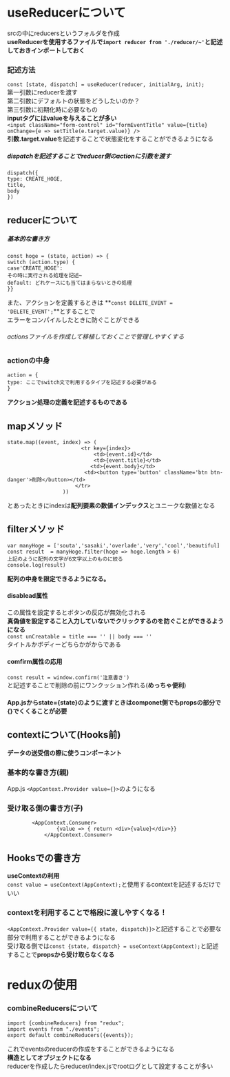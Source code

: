 # useReducerについて
srcの中にreducersというフォルダを作成  
**useReducerを使用するファイルで`import reducer from './reducer/~'`と記述しておきインポートしておく**  
### 記述方法
`const [state, dispatch] = useReducer(reducer, initialArg, init);`  
第一引数にreducerを渡す  
第二引数にデフォルトの状態をどうしたいのか？  
第三引数に初期化時に必要なもの  
**inputタグにはvalueを与えることが多い**  
`<input className="form-control" id="formEventTitle" value={title} onChange={e => setTitle(e.target.value)} />`  
**引数.target.value**を記述することで状態変化をすることができるようになる  
##### dispatchを記述することでreducer側のactionに引数を渡す
	dispatch({  
	type: CREATE_HOGE,  
	title,  
	body  
	})  

## reducerについて
##### 基本的な書き方  
	const hoge = (state, action) => {  
	switch (action.type) {  
	case'CREATE_HOGE':  
	その時に実行される処理を記述~  
	default: どれケースにも当てはまらないときの処理  
	}}  
また、アクションを定義するときは
**`const DELETE_EVENT = 'DELETE_EVENT';`**とすることで  
エラーをコンパイルしたときに防ぐことができる  
###### actionsファイルを作成して移植しておくことで管理しやすくする
### actionの中身
	action = {  
	type: ここでswitch文で利用するタイプを記述する必要がある  
	}  
**アクション処理の定義を記述するものである**

## mapメソッド
	state.map((event, index) => (
        	                <tr key={index}>
                	            <td>{event.id}</td>
                        	    <td>{event.title}</td>
                         	   <td>{event.body}</td>
                           	 <td><button type='button' className='btn btn-danger'>削除</button></td>
                      	  </tr>
                  	  ))  
とあったときにindexは**配列要素の数値インデックス**とユニークな数値となる

## filterメソッド
	var manyHoge = ['souta','sasaki','overlade','very','cool','beautiful]  
	const result  = manyHoge.filter(hoge => hoge.length > 6)  
	上記のように配列の文字が6文字以上のものに絞る  
	console.log(result)  
**配列の中身を限定できるようになる。** 
#### disablead属性
この属性を設定するとボタンの反応が無効化される  
**真偽値を設定すること入力していないでクリックするのを防ぐことができるようになる**  
`const unCreatable = title === '' || body === ''`  
タイトルかボディーどちらかがからである  

#### comfirm属性の応用
`const result = window.confirm('注意書き')`  
と記述することで削除の前にワンクッション作れる(**めっちゃ便利**)  

#### App.jsからstate={state}のように渡すときはcomponet側でもpropsの部分で{}でくくることが必要

## contextについて(Hooks前)
**データの送受信の際に使うコンポーネント**  
### 基本的な書き方(親)
App.js `<AppContext.Provider value={}>`のようになる  
### 受け取る側の書き方(子)  
		    <AppContext.Consumer>
	                {value => { return <div>{value}</div>}}
	            </AppContext.Consumer>  


## Hooksでの書き方
**useContextの利用**  
`const value = useContext(AppContext);`と使用するcontextを記述するだけでいい  
### contextを利用することで格段に渡しやすくなる！  
`<AppContext.Provider value={{ state, dispatch}}>`と記述することで必要な部分で利用することができるようになる  
受け取る側では`const {state, dispatch} = useContext(AppContext);`と記述することで**propsから受け取らなくなる**  

# reduxの使用  
### combineReducersについて
	import {combineReducers} from "redux";
	import events from "./events";
	export default combineReducers({events});  
これでeventsのreducerの作成をすることができるようになる  
**構造としてオブジェクトになる**  
reducerを作成したらreducer/index.jsでrootログとして設定することが多い  
